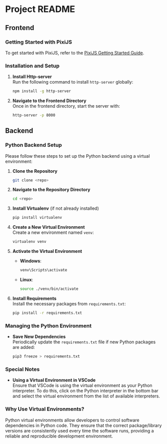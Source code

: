 # Project README

## Frontend

### Getting Started with PixiJS

To get started with PixiJS, refer to the [PixiJS Getting Started Guide](https://pixijs.com/8.x/guides/basics/getting-started).

### Installation and Setup

1. **Install Http-server**  
   Run the following command to install `http-server` globally:
   ```bash
   npm install -g http-server
   ```

2. **Navigate to the Frontend Directory**  
   Once in the frontend directory, start the server with:
   ```bash
   http-server -p 8000
   ```

## Backend

### Python Backend Setup

Please follow these steps to set up the Python backend using a virtual environment:

1. **Clone the Repository**
   ```bash
   git clone <repo>
   ```

2. **Navigate to the Repository Directory**
   ```bash
   cd <repo>
   ```

3. **Install Virtualenv** (if not already installed)
   ```bash
   pip install virtualenv
   ```

4. **Create a New Virtual Environment**  
   Create a new environment named `venv`:
   ```bash
   virtualenv venv
   ```

5. **Activate the Virtual Environment**  
   - **Windows**:
     ```bash
     venv\Scripts\activate
     ```
   - **Linux**:
     ```bash
     source ./venv/bin/activate
     ```

6. **Install Requirements**  
   Install the necessary packages from `requirements.txt`:
   ```bash
   pip install -r requirements.txt
   ```

### Managing the Python Environment

- **Save New Dependencies**  
  Periodically update the `requirements.txt` file if new Python packages are added:
  ```bash
  pip3 freeze > requirements.txt
  ```

### Special Notes

- **Using a Virtual Environment in VSCode**  
  Ensure that VSCode is using the virtual environment as your Python interpreter. To do this, click on the Python interpreter in the bottom bar and select the virtual environment from the list of available interpreters.

### Why Use Virtual Environments?

Python virtual environments allow developers to control software dependencies in Python code. They ensure that the correct package/library versions are consistently used every time the software runs, providing a reliable and reproducible development environment.